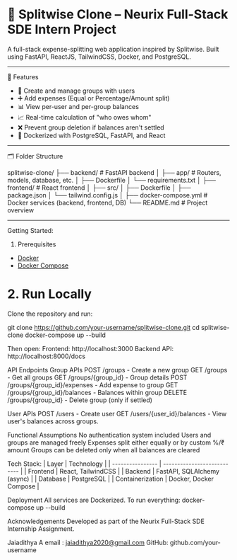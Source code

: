 # 💸 Splitwise Clone – Neurix Full-Stack SDE Intern Project

A full-stack expense-splitting web application inspired by Splitwise. Built using FastAPI, ReactJS, TailwindCSS, Docker, and PostgreSQL.

---

 🚀 Features

- 👥 Create and manage groups with users
- ➕ Add expenses (Equal or Percentage/Amount split)
- 📊 View per-user and per-group balances
- 📈 Real-time calculation of "who owes whom"
- ❌ Prevent group deletion if balances aren't settled
- 🐳 Dockerized with PostgreSQL, FastAPI, and React

---

 🗂️ Folder Structure

splitwise-clone/
├── backend/ # FastAPI backend
│ ├── app/ # Routers, models, database, etc.
│ ├── Dockerfile
│ └── requirements.txt
│
├── frontend/ # React frontend
│ ├── src/
│ ├── Dockerfile
│ ├── package.json
│ └── tailwind.config.js
│
├── docker-compose.yml # Docker services (backend, frontend, DB)
└── README.md # Project overview

---

Getting Started:
1. Prerequisites
- [Docker](https://www.docker.com/)
- [Docker Compose](https://docs.docker.com/compose/)

# 2. Run Locally
Clone the repository and run:

git clone https://github.com/your-username/splitwise-clone.git
cd splitwise-clone
docker-compose up --build

Then open:
Frontend: http://localhost:3000
Backend API: http://localhost:8000/docs

API Endpoints
Group APIs
POST /groups - Create a new group
GET /groups - Get all groups
GET /groups/{group_id} - Group details
POST /groups/{group_id}/expenses - Add expense to group
GET /groups/{group_id}/balances - Balances within group
DELETE /groups/{group_id} - Delete group (only if settled)

User APIs
POST /users - Create user
GET /users/{user_id}/balances - View user's balances across groups.

Functional Assumptions
No authentication system included
Users and groups are managed freely
Expenses split either equally or by custom %/₹ amount
Groups can be deleted only when all balances are cleared

Tech Stack:
| Layer            | Technology                  |
| ---------------- | --------------------------- |
| Frontend         | React, TailwindCSS          |
| Backend          | FastAPI, SQLAlchemy (async) |
| Database         | PostgreSQL                  |
| Containerization | Docker, Docker Compose      |

Deployment
All services are Dockerized.
To run everything: docker-compose up --build

Acknowledgements
Developed as part of the Neurix Full-Stack SDE Internship Assignment.

Jaiadithya A
email : jaiadithya2020@gmail.com
GitHub: github.com/your-username
